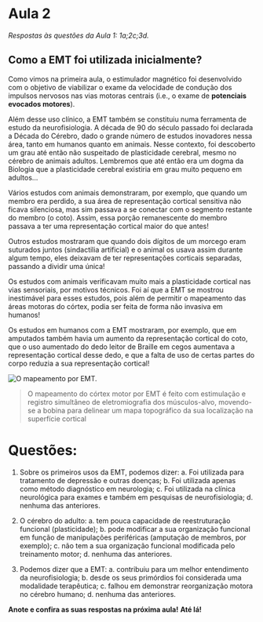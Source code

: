 # Aula 2

*Respostas às questões da Aula 1: 1a;2c;3d.*

## Como a EMT foi utilizada inicialmente?

Como vimos na primeira aula, o estimulador magnético foi desenvolvido com o objetivo de viabilizar o exame da velocidade de condução dos impulsos nervosos nas vias motoras centrais (i.e., o exame de **potenciais evocados motores**).

Além desse uso clínico, a EMT também se constituiu numa ferramenta de estudo da neurofisiologia. A década de 90 do século passado foi declarada a Década do Cérebro, dado o grande número de estudos inovadores nessa área, tanto em humanos quanto em animais. Nesse contexto, foi descoberto um grau até então não suspeitado de plasticidade cerebral, mesmo no cérebro de animais adultos. Lembremos que até então era um dogma da Biologia que a plasticidade cerebral existiria em grau muito pequeno em adultos...

Vários estudos com animais demonstraram, por exemplo, que quando um membro era perdido, a sua área de representação cortical sensitiva não ficava silenciosa, mas sim passava a se conectar com o segmento restante do membro (o coto). Assim, essa porção remanescente do membro passava a ter uma representação cortical maior do que antes!

Outros estudos mostraram que quando dois dígitos de um morcego eram suturados juntos (sindactilia artificial) e o animal os usava assim durante algum tempo, eles deixavam de ter representações corticais separadas, passando a dividir uma única!

Os estudos com animais verificavam muito mais a plasticidade cortical nas vias sensoriais, por motivos técnicos. Foi aí que a EMT se mostrou inestimável para esses estudos, pois além de permitir o mapeamento das áreas motoras do córtex, podia ser feita de forma não invasiva em humanos!

Os estudos em humanos com a EMT mostraram, por exemplo, que em amputados também havia um aumento da representação cortical do coto, que o uso aumentado do dedo leitor de Braille em cegos aumentava a representação cortical desse dedo, e que a falta de uso de certas partes do corpo reduzia a sua representação cortical!

![O mapeamento por EMT.](http://familiabrasil.org/imagens/tms_mapping2.gif)
>O mapeamento do córtex motor por EMT é feito com estimulação e registro simultâneo de eletromiografia dos músculos-alvo, movendo-se a bobina para delinear um mapa topográfico da sua localização na superfície cortical

# Questões:

1. Sobre os primeiros usos da EMT, podemos dizer:
a. Foi utilizada para tratamento de depressão e outras doenças;
b. Foi utilizada apenas como método diagnóstico em neurologia;
c. Foi utilizada na clínica neurológica para exames e também em pesquisas de neurofisiologia;
d. nenhuma das anteriores.

2. O cérebro do adulto:
a. tem pouca capacidade de reestruturação funcional (plasticidade);
b. pode modificar a sua organização funcional em função de manipulações periféricas (amputação de membros, por exemplo);
c. não tem a sua organização funcional modificada pelo treinamento motor;
d. nenhuma das anteriores.

3. Podemos dizer que a EMT:
a. contribuiu para um melhor entendimento da neurofisiologia;
b. desde os seus primórdios foi considerada uma modalidade terapêutica;
c. falhou em demonstrar reorganização motora no cérebro humano;
d. nenhuma das anteriores.


**Anote e confira as suas respostas na próxima aula!**
**Até lá!**